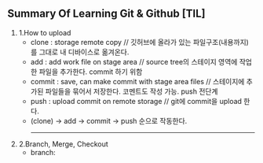 ## Summary Of Learning Git & Github [TIL]

1. 1.How to upload
     + clone : storage remote copy // 깃허브에 올라가 있는 파일구조(내용까지)를 그대로 내 디바이스로 옮겨온다.
     + add : add work file on stage area  // source tree의 스테이지 영역에 작업한 파일을 추가한다. commit 하기 위함
     + commit : save, can make commit with stage area files  //  스테이지에 추가된 파일들을 묶어서 저장한다. 코멘트도 작성 가능. push 전단계 
     + push : upload commit on remote storage  // git에 commit을 upload 한다. 
     -  (clone) -> add -> commit -> push 순으로 작동한다.  <hr/>
2. 2.Branch, Merge, Checkout
     + branch: 